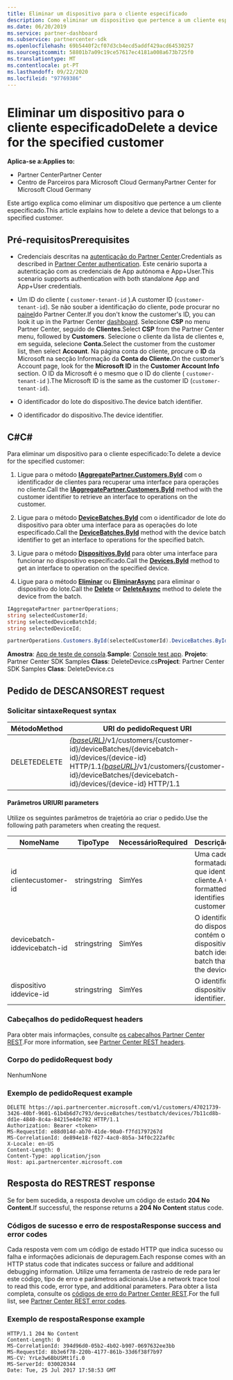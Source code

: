 ```yaml
---
title: Eliminar um dispositivo para o cliente especificado
description: Como eliminar um dispositivo que pertence a um cliente especificado.
ms.date: 06/20/2019
ms.service: partner-dashboard
ms.subservice: partnercenter-sdk
ms.openlocfilehash: 69b5440f2cf07d3cb4ecd5addf429acd64530257
ms.sourcegitcommit: 58801b7a09c19ce57617ec4181a008a673b725f0
ms.translationtype: MT
ms.contentlocale: pt-PT
ms.lasthandoff: 09/22/2020
ms.locfileid: "97769386"
---
```

# <a name="delete-a-device-for-the-specified-customer"></a><span data-ttu-id="21713-103">Eliminar um dispositivo para o cliente especificado</span><span class="sxs-lookup"><span data-stu-id="21713-103">Delete a device for the specified customer</span></span>

<span data-ttu-id="21713-104">**Aplica-se a:**</span><span class="sxs-lookup"><span data-stu-id="21713-104">**Applies to:**</span></span>

- <span data-ttu-id="21713-105">Partner Center</span><span class="sxs-lookup"><span data-stu-id="21713-105">Partner Center</span></span>
- <span data-ttu-id="21713-106">Centro de Parceiros para Microsoft Cloud Germany</span><span class="sxs-lookup"><span data-stu-id="21713-106">Partner Center for Microsoft Cloud Germany</span></span>

<span data-ttu-id="21713-107">Este artigo explica como eliminar um dispositivo que pertence a um cliente especificado.</span><span class="sxs-lookup"><span data-stu-id="21713-107">This article explains how to delete a device that belongs to a specified customer.</span></span>

## <a name="prerequisites"></a><span data-ttu-id="21713-108">Pré-requisitos</span><span class="sxs-lookup"><span data-stu-id="21713-108">Prerequisites</span></span>

- <span data-ttu-id="21713-109">Credenciais descritas na [autenticação do Partner Center](partner-center-authentication.md).</span><span class="sxs-lookup"><span data-stu-id="21713-109">Credentials as described in [Partner Center authentication](partner-center-authentication.md).</span></span> <span data-ttu-id="21713-110">Este cenário suporta a autenticação com as credenciais de App autónoma e App+User.</span><span class="sxs-lookup"><span data-stu-id="21713-110">This scenario supports authentication with both standalone App and App+User credentials.</span></span>

- <span data-ttu-id="21713-111">Um ID do cliente ( `customer-tenant-id` ).</span><span class="sxs-lookup"><span data-stu-id="21713-111">A customer ID (`customer-tenant-id`).</span></span> <span data-ttu-id="21713-112">Se não souber a identificação do cliente, pode procurar no [painel](https://partner.microsoft.com/dashboard)do Partner Center.</span><span class="sxs-lookup"><span data-stu-id="21713-112">If you don't know the customer's ID, you can look it up in the Partner Center [dashboard](https://partner.microsoft.com/dashboard).</span></span> <span data-ttu-id="21713-113">Selecione **CSP** no menu Partner Center, seguido de **Clientes**.</span><span class="sxs-lookup"><span data-stu-id="21713-113">Select **CSP** from the Partner Center menu, followed by **Customers**.</span></span> <span data-ttu-id="21713-114">Selecione o cliente da lista de clientes e, em seguida, selecione **Conta.**</span><span class="sxs-lookup"><span data-stu-id="21713-114">Select the customer from the customer list, then select **Account**.</span></span> <span data-ttu-id="21713-115">Na página conta do cliente, procure o **ID** da Microsoft na secção Informação da **Conta do Cliente.**</span><span class="sxs-lookup"><span data-stu-id="21713-115">On the customer’s Account page, look for the **Microsoft ID** in the **Customer Account Info** section.</span></span> <span data-ttu-id="21713-116">O ID da Microsoft é o mesmo que o ID do cliente ( `customer-tenant-id` ).</span><span class="sxs-lookup"><span data-stu-id="21713-116">The Microsoft ID is the same as the customer ID  (`customer-tenant-id`).</span></span>

- <span data-ttu-id="21713-117">O identificador do lote do dispositivo.</span><span class="sxs-lookup"><span data-stu-id="21713-117">The device batch identifier.</span></span>

- <span data-ttu-id="21713-118">O identificador do dispositivo.</span><span class="sxs-lookup"><span data-stu-id="21713-118">The device identifier.</span></span>

## <a name="c"></a><span data-ttu-id="21713-119">C\#</span><span class="sxs-lookup"><span data-stu-id="21713-119">C\#</span></span>

<span data-ttu-id="21713-120">Para eliminar um dispositivo para o cliente especificado:</span><span class="sxs-lookup"><span data-stu-id="21713-120">To delete a device for the specified customer:</span></span>

1. <span data-ttu-id="21713-121">Ligue para o método [**IAggregatePartner.Customers.ById**](/dotnet/api/microsoft.store.partnercenter.customers.icustomercollection.byid) com o identificador de clientes para recuperar uma interface para operações no cliente.</span><span class="sxs-lookup"><span data-stu-id="21713-121">Call the [**IAggregatePartner.Customers.ById**](/dotnet/api/microsoft.store.partnercenter.customers.icustomercollection.byid) method with the customer identifier to retrieve an interface to operations on the customer.</span></span>

2. <span data-ttu-id="21713-122">Ligue para o método [**DeviceBatches.ById**](/dotnet/api/microsoft.store.partnercenter.devicesdeployment.idevicesbatchcollection.byid) com o identificador de lote do dispositivo para obter uma interface para as operações do lote especificado.</span><span class="sxs-lookup"><span data-stu-id="21713-122">Call the [**DeviceBatches.ById**](/dotnet/api/microsoft.store.partnercenter.devicesdeployment.idevicesbatchcollection.byid) method with the device batch identifier to get an interface to operations for the specified batch.</span></span>

3. <span data-ttu-id="21713-123">Ligue para o método [**Dispositivos.ById**](/dotnet/api/microsoft.store.partnercenter.devicesdeployment.idevicecollection.byid) para obter uma interface para funcionar no dispositivo especificado.</span><span class="sxs-lookup"><span data-stu-id="21713-123">Call the [**Devices.ById**](/dotnet/api/microsoft.store.partnercenter.devicesdeployment.idevicecollection.byid) method to get an interface to operation on the specified device.</span></span>

4. <span data-ttu-id="21713-124">Ligue para o método [**Eliminar**](/dotnet/api/microsoft.store.partnercenter.devicesdeployment.idevice.delete) ou [**EliminarAsync**](/dotnet/api/microsoft.store.partnercenter.devicesdeployment.idevice.deleteasync) para eliminar o dispositivo do lote.</span><span class="sxs-lookup"><span data-stu-id="21713-124">Call the [**Delete**](/dotnet/api/microsoft.store.partnercenter.devicesdeployment.idevice.delete) or [**DeleteAsync**](/dotnet/api/microsoft.store.partnercenter.devicesdeployment.idevice.deleteasync) method to delete the device from the batch.</span></span>

``` csharp
IAggregatePartner partnerOperations;
string selectedCustomerId;
string selectedDeviceBatchId;
string selectedDeviceId;

partnerOperations.Customers.ById(selectedCustomerId).DeviceBatches.ById(selectedDeviceBatchId).Devices.ById(selectedDeviceId).Delete();
```

<span data-ttu-id="21713-125">**Amostra**: [App de teste de consola](console-test-app.md).</span><span class="sxs-lookup"><span data-stu-id="21713-125">**Sample**: [Console test app](console-test-app.md).</span></span> <span data-ttu-id="21713-126">**Projeto**: Partner Center SDK Samples **Class**: DeleteDevice.cs</span><span class="sxs-lookup"><span data-stu-id="21713-126">**Project**: Partner Center SDK Samples **Class**: DeleteDevice.cs</span></span>

## <a name="rest-request"></a><span data-ttu-id="21713-127">Pedido de DESCANSO</span><span class="sxs-lookup"><span data-stu-id="21713-127">REST request</span></span>

### <a name="request-syntax"></a><span data-ttu-id="21713-128">Solicitar sintaxe</span><span class="sxs-lookup"><span data-stu-id="21713-128">Request syntax</span></span>

| <span data-ttu-id="21713-129">Método</span><span class="sxs-lookup"><span data-stu-id="21713-129">Method</span></span>     | <span data-ttu-id="21713-130">URI do pedido</span><span class="sxs-lookup"><span data-stu-id="21713-130">Request URI</span></span>                                                                                                                        |
|------------|------------------------------------------------------------------------------------------------------------------------------------|
| <span data-ttu-id="21713-131">DELETE</span><span class="sxs-lookup"><span data-stu-id="21713-131">DELETE</span></span>     | <span data-ttu-id="21713-132">[*{baseURL}*](partner-center-rest-urls.md)/v1/customers/{customer-id}/deviceBatches/{devicebatch-id}/devices/{device-id} HTTP/1.1</span><span class="sxs-lookup"><span data-stu-id="21713-132">[*{baseURL}*](partner-center-rest-urls.md)/v1/customers/{customer-id}/deviceBatches/{devicebatch-id}/devices/{device-id} HTTP/1.1</span></span>  |

#### <a name="uri-parameters"></a><span data-ttu-id="21713-133">Parâmetros URI</span><span class="sxs-lookup"><span data-stu-id="21713-133">URI parameters</span></span>

<span data-ttu-id="21713-134">Utilize os seguintes parâmetros de trajetória ao criar o pedido.</span><span class="sxs-lookup"><span data-stu-id="21713-134">Use the following path parameters when creating the request.</span></span>

| <span data-ttu-id="21713-135">Nome</span><span class="sxs-lookup"><span data-stu-id="21713-135">Name</span></span>           | <span data-ttu-id="21713-136">Tipo</span><span class="sxs-lookup"><span data-stu-id="21713-136">Type</span></span>   | <span data-ttu-id="21713-137">Necessário</span><span class="sxs-lookup"><span data-stu-id="21713-137">Required</span></span> | <span data-ttu-id="21713-138">Descrição</span><span class="sxs-lookup"><span data-stu-id="21713-138">Description</span></span>                                                        |
|----------------|--------|----------|--------------------------------------------------------------------|
| <span data-ttu-id="21713-139">id cliente</span><span class="sxs-lookup"><span data-stu-id="21713-139">customer-id</span></span>    | <span data-ttu-id="21713-140">string</span><span class="sxs-lookup"><span data-stu-id="21713-140">string</span></span> | <span data-ttu-id="21713-141">Sim</span><span class="sxs-lookup"><span data-stu-id="21713-141">Yes</span></span>      | <span data-ttu-id="21713-142">Uma cadeia formatada pelo GUID que identifica o cliente.</span><span class="sxs-lookup"><span data-stu-id="21713-142">A GUID-formatted string that identifies the customer.</span></span>              |
| <span data-ttu-id="21713-143">devicebatch-id</span><span class="sxs-lookup"><span data-stu-id="21713-143">devicebatch-id</span></span> | <span data-ttu-id="21713-144">string</span><span class="sxs-lookup"><span data-stu-id="21713-144">string</span></span> | <span data-ttu-id="21713-145">Sim</span><span class="sxs-lookup"><span data-stu-id="21713-145">Yes</span></span>      | <span data-ttu-id="21713-146">O identificador de lote do dispositivo que contém o dispositivo.</span><span class="sxs-lookup"><span data-stu-id="21713-146">The device batch identifier of the batch that contains the device.</span></span> |
| <span data-ttu-id="21713-147">dispositivo id</span><span class="sxs-lookup"><span data-stu-id="21713-147">device-id</span></span>      | <span data-ttu-id="21713-148">string</span><span class="sxs-lookup"><span data-stu-id="21713-148">string</span></span> | <span data-ttu-id="21713-149">Sim</span><span class="sxs-lookup"><span data-stu-id="21713-149">Yes</span></span>      | <span data-ttu-id="21713-150">O identificador do dispositivo.</span><span class="sxs-lookup"><span data-stu-id="21713-150">The device identifier.</span></span>                                             |

### <a name="request-headers"></a><span data-ttu-id="21713-151">Cabeçalhos do pedido</span><span class="sxs-lookup"><span data-stu-id="21713-151">Request headers</span></span>

<span data-ttu-id="21713-152">Para obter mais informações, consulte [os cabeçalhos Partner Center REST](headers.md).</span><span class="sxs-lookup"><span data-stu-id="21713-152">For more information, see [Partner Center REST headers](headers.md).</span></span>

### <a name="request-body"></a><span data-ttu-id="21713-153">Corpo do pedido</span><span class="sxs-lookup"><span data-stu-id="21713-153">Request body</span></span>

<span data-ttu-id="21713-154">Nenhum</span><span class="sxs-lookup"><span data-stu-id="21713-154">None</span></span>

### <a name="request-example"></a><span data-ttu-id="21713-155">Exemplo de pedido</span><span class="sxs-lookup"><span data-stu-id="21713-155">Request example</span></span>

```http
DELETE https://api.partnercenter.microsoft.com/v1/customers/47021739-3426-40bf-9601-61b4b6d7c793/deviceBatches/testbatch/devices/7b11cd8b-dd1e-4840-8c4a-84215e4de782 HTTP/1.1
Authorization: Bearer <token>
MS-RequestId: e88d014d-ab70-41de-90a0-f7fd1797267d
MS-CorrelationId: de894e18-f027-4ac0-8b5a-34f0c222af0c
X-Locale: en-US
Content-Length: 0
Content-Type: application/json
Host: api.partnercenter.microsoft.com
```

## <a name="rest-response"></a><span data-ttu-id="21713-156">Resposta do REST</span><span class="sxs-lookup"><span data-stu-id="21713-156">REST response</span></span>

<span data-ttu-id="21713-157">Se for bem sucedida, a resposta devolve um código de estado **204 No Content.**</span><span class="sxs-lookup"><span data-stu-id="21713-157">If successful, the response returns a **204 No Content** status code.</span></span>

### <a name="response-success-and-error-codes"></a><span data-ttu-id="21713-158">Códigos de sucesso e erro de resposta</span><span class="sxs-lookup"><span data-stu-id="21713-158">Response success and error codes</span></span>

<span data-ttu-id="21713-159">Cada resposta vem com um código de estado HTTP que indica sucesso ou falha e informações adicionais de depuragem.</span><span class="sxs-lookup"><span data-stu-id="21713-159">Each response comes with an HTTP status code that indicates success or failure and additional debugging information.</span></span> <span data-ttu-id="21713-160">Utilize uma ferramenta de rastreio de rede para ler este código, tipo de erro e parâmetros adicionais.</span><span class="sxs-lookup"><span data-stu-id="21713-160">Use a network trace tool to read this code, error type, and additional parameters.</span></span> <span data-ttu-id="21713-161">Para obter a lista completa, consulte os [códigos de erro do Partner Center REST](error-codes.md).</span><span class="sxs-lookup"><span data-stu-id="21713-161">For the full list, see [Partner Center REST error codes](error-codes.md).</span></span>

### <a name="response-example"></a><span data-ttu-id="21713-162">Exemplo de resposta</span><span class="sxs-lookup"><span data-stu-id="21713-162">Response example</span></span>

```http
HTTP/1.1 204 No Content
Content-Length: 0
MS-CorrelationId: 394d96d0-05b2-4b02-b907-0697632ee3bb
MS-RequestId: 8b3e6f78-220b-4177-861b-33d6f38f7b97
MS-CV: YrLe3w6BbUSMt1fi.0
MS-ServerId: 030020344
Date: Tue, 25 Jul 2017 17:58:53 GMT
```
